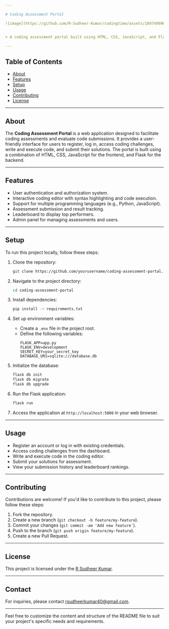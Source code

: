 ```yaml
---

# Coding Assessment Portal

![image](https://github.com/R-Sudheer-Kumar/codingtime/assets/109749996/eded3e1c-57d2-4870-bc84-595027a398dd)


> A coding assessment portal built using HTML, CSS, JavaScript, and Flask.

---
```


## Table of Contents

- [About](#about)
- [Features](#features)
- [Setup](#setup)
- [Usage](#usage)
- [Contributing](#contributing)
- [License](#license)

---

## About

The **Coding Assessment Portal** is a web application designed to facilitate coding assessments and evaluate code submissions. It provides a user-friendly interface for users to register, log in, access coding challenges, write and execute code, and submit their solutions. The portal is built using a combination of HTML, CSS, JavaScript for the frontend, and Flask for the backend.

---

## Features

- User authentication and authorization system.
- Interactive coding editor with syntax highlighting and code execution.
- Support for multiple programming languages (e.g., Python, JavaScript).
- Assessment submission and result tracking.
- Leaderboard to display top performers.
- Admin panel for managing assessments and users.

---

## Setup

To run this project locally, follow these steps:

1. Clone the repository:
   ```bash
   git clone https://github.com/yourusername/coding-assessment-portal.git
   ```

2. Navigate to the project directory:
   ```bash
   cd coding-assessment-portal
   ```

3. Install dependencies:
   ```bash
   pip install -r requirements.txt
   ```

4. Set up environment variables:
   - Create a `.env` file in the project root.
   - Define the following variables:
     ```
     FLASK_APP=app.py
     FLASK_ENV=development
     SECRET_KEY=your_secret_key
     DATABASE_URI=sqlite:///database.db
     ```

5. Initialize the database:
   ```bash
   flask db init
   flask db migrate
   flask db upgrade
   ```

6. Run the Flask application:
   ```bash
   flask run
   ```

7. Access the application at `http://localhost:5000` in your web browser.

---

## Usage

- Register an account or log in with existing credentials.
- Access coding challenges from the dashboard.
- Write and execute code in the coding editor.
- Submit your solutions for assessment.
- View your submission history and leaderboard rankings.

---

## Contributing

Contributions are welcome! If you'd like to contribute to this project, please follow these steps:

1. Fork the repository.
2. Create a new branch (`git checkout -b feature/my-feature`).
3. Commit your changes (`git commit -am 'Add new feature'`).
4. Push to the branch (`git push origin feature/my-feature`).
5. Create a new Pull Request.

---

## License

This project is licensed under the [R Sudheer Kumar](LICENSE).

---

## Contact

For inquiries, please contact [rsudheerkumar40@gmail.com](mailto:rsudheerkumar40@example.com).

---

Feel free to customize the content and structure of the README file to suit your project's specific needs and requirements.

